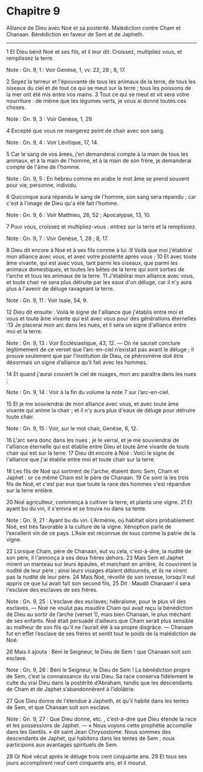 # Chapitre 9

Alliance de Dieu avec Noé et sa postérité.
Malédiction contre Cham et Chanaan.
Bénédiction en faveur de Sem et de Japheth.

***

1 Et Dieu bénit Noé et ses fils, et il leur dit: Croissez, multipliez vous, et remplissez la terre.

<span class="bible-note">Note : </span> Gn. 9, 1 : Voir Genèse, 1, vv. 22, 28 ; 8, 17.

2 Soyez la terreur et l'épouvante de tous les animaux de la terre, de tous les oiseaux du ciel et de tout ce qui se meut sur la terre ; tous les poissons de la mer ont été mis entre vos mains. 3 Tout ce qui se meut et vit sera votre nourriture : de même que les légumes verts, je vous ai donné toutes ces choses.

<span class="bible-note">Note : </span> Gn. 9, 3 : Voir Genèse, 1, 29.

4 Excepté que vous ne mangerez point de chair avec son sang.

<span class="bible-note">Note : </span> Gn. 9, 4 : Voir Lévitique, 17, 14.

5 Car le sang de vos âmes, j'en demanderai compte à la main de tous les animaux, et à la main de l'homme, et à la main de son frère, je demanderai compte de l'âme de l'homme.

<span class="bible-note">Note : </span> Gn. 9, 5 : En hébreu comme en arabe le mot âme se prend souvent pour vie, personne, individu.

6 Quiconque aura répandu le sang de l'homme, son sang sera répandu ; car c'est à l'image de Dieu qu'a été fait l'homme.

<span class="bible-note">Note : </span> Gn. 9, 6 : Voir Matthieu, 26, 52 ; Apocalypse, 13, 10.

7 Pour vous, croissez et multipliez-vous : entrez sur la terre et la remplissez.

<span class="bible-note">Note : </span> Gn. 9, 7 : Voir Genèse, 1, 28 ; 8, 17.


8 Dieu dit encore à Noé et à ses fils comme à lui :9 Voilà que moi j'établirai mon alliance avec vous, et avec votre postérité après vous ; 10 Et avec toute âme vivante, qui est avec vous, tant parmi les oiseaux, que parmi les animaux domestiques, et toutes les bêtes de la terre qui sont sorties de l'arche et tous les animaux de la terre. 11 J'établirai mon alliance avec vous, et toute chair ne sera plus détruite par les eaux d'un déluge, car il n'y aura plus à l'avenir de déluge ravageant la terre.

<span class="bible-note">Note : </span> Gn. 9, 11 : Voir Isaïe, 54, 9.

12 Dieu dit ensuite : Voilà le signe de l'alliance que j'établis entre moi et vous et toute âme vivante qui est avec vous pour des générations éternelles :13 Je placerai mon arc dans les nues, et il sera un signe d'alliance entre moi et la terre.

<span class="bible-note">Note : </span> Gn. 9, 13 : Voir Ecclésiastique, 43, 12. ― On ne saurait conclure légitimement de ce verset que l’arc-en-ciel n’existait pas avant le déluge ; il prouve seulement que par l’institution de Dieu, ce phénomène doit être désormais un signe d’alliance qu’il fait avec les hommes.

14 Et quand j'aurai couvert le ciel de nuages, mon arc paraîtra dans les nues ;

<span class="bible-note">Note : </span> Gn. 9, 14 : Voir à la fin du volume la note 7 sur l’arc-en-ciel.

15 Et je me souviendrai de mon alliance avec vous, et avec toute âme vivante qui anime la chair ; et il n'y aura plus d'eaux de déluge pour détruire toute chair.

<span class="bible-note">Note : </span> Gn. 9, 15 : Voir, sur le mot chair, Genèse, 6, 12.

16 L'arc sera donc dans les nues ; je le verrai, et je me souviendrai de l'alliance éternelle qui est établie entre Dieu et toute âme vivante de toute chair qui est sur la terre. 17 Dieu dit encore à Noé : Voici le signe de l'alliance que j'ai établie entre moi et toute chair sur la terre.


18 Les fils de Noé qui sortirent de l'arche, étaient donc Sem, Cham et Japhet : or ce même Cham est le père de Chanaan. 19 Ce sont là les trois fils de Noé, et c'est par eux que toute la race des hommes s'est répandue sur la terre entière.


20 Noé agriculteur, commença à cultiver la terre, et planta une vigne. 21 Et ayant bu du vin, il s'enivra et se trouva nu dans sa tente.

<span class="bible-note">Note : </span> Gn. 9, 21 : Ayant bu du vin. L’Arménie, où habitait alors probablement Noé, est très favorable à la culture de la vigne. Xénophon parle de l’excellent vin de ce pays. L’Asie est reconnue de tous comme la patrie de la vigne.

22 Lorsque Cham, père de Chanaan, eut vu cela, c'est-à-dire, la nudité de son père, il l'annonça à ses deux frères dehors. 23 Mais Sem et Japhet mirent un manteau sur leurs épaules, et marchant en arrière, ils couvrirent la nudité de leur père ; ainsi leurs visages étaient détournés, et ils ne virent pas la nudité de leur père. 24 Mais Noé, réveillé de son ivresse, lorsqu'il eut appris ce que lui avait fait son second fils, 25 Dit : Maudit Chanaan! il sera l'esclave des esclaves de ses frères.

<span class="bible-note">Note : </span> Gn. 9, 25 : L’esclave des esclaves; hébraïsme, pour le plus vil des esclaves. ― Noé ne voulut pas maudire Cham qui avait reçu la bénédiction de Dieu au sortir de l’arche (verset 1), mais bien Chanaan, le plus méchant de ses enfants. Noé était persuadé d’ailleurs que Cham serait plus sensible au malheur de son fils qu’il ne l’aurait été à sa propre disgrâce. ― Chanaan fut en effet l’esclave de ses frères et sentit tout le poids de la malédiction de Noé.


26 Mais il ajouta : Béni le Seigneur, le Dieu de Sem ! que Chanaan soit son esclave.

<span class="bible-note">Note : </span> Gn. 9, 26 : Béni le Seigneur, le Dieu de Sem ! La bénédiction propre de Sem, c’est la connaissance du vrai Dieu. Sa race conserva fidèlement le culte du vrai Dieu dans la postérité d’Abraham, tandis que les descendants de Cham et de Japhet s’abandonnèrent à l’idolâtrie.

27 Que Dieu donne de l'étendue à Japheth, et qu'il habite dans les tentes de Sem, et que Chanaan soit son esclave.

<span class="bible-note">Note : </span> Gn. 9, 27 : Que Dieu donne, etc. , c’est-à-dire que Dieu étende la race et les possessions de Japhet. ― « Nous voyons cette prophétie accomplie dans les Gentils. » dit saint Jean Chrysostome. Nous sommes des descendants de Japhet, qui habitons dans les tentes de Sem ; nous participons aux avantages spirituels de Sem.


28 Or Noé vécut après le déluge trois cent cinquante ans. 29 Et tous ses jours accomplirent neuf cent cinquante ans, et il mourut.

